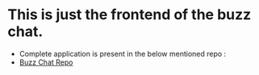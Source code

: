# This is just the frontend of the buzz  chat.
 - Complete application is present in the below mentioned repo :
 - [Buzz Chat Repo](https://github.com/Aarav238/Buzz-Chat)
